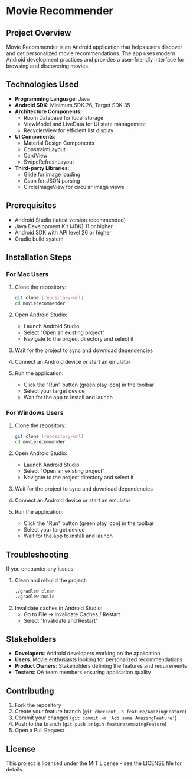 # Movie Recommender

## Project Overview
Movie Recommender is an Android application that helps users discover and get personalized movie recommendations. The app uses modern Android development practices and provides a user-friendly interface for browsing and discovering movies.

## Technologies Used
- **Programming Language**: Java
- **Android SDK**: Minimum SDK 26, Target SDK 35
- **Architecture Components**:
  - Room Database for local storage
  - ViewModel and LiveData for UI state management
  - RecyclerView for efficient list display
- **UI Components**:
  - Material Design Components
  - ConstraintLayout
  - CardView
  - SwipeRefreshLayout
- **Third-party Libraries**:
  - Glide for image loading
  - Gson for JSON parsing
  - CircleImageView for circular image views

## Prerequisites
- Android Studio (latest version recommended)
- Java Development Kit (JDK) 11 or higher
- Android SDK with API level 26 or higher
- Gradle build system

## Installation Steps

### For Mac Users
1. Clone the repository:
   ```bash
   git clone [repository-url]
   cd movierecommender
   ```

2. Open Android Studio:
   - Launch Android Studio
   - Select "Open an existing project"
   - Navigate to the project directory and select it

3. Wait for the project to sync and download dependencies

4. Connect an Android device or start an emulator

5. Run the application:
   - Click the "Run" button (green play icon) in the toolbar
   - Select your target device
   - Wait for the app to install and launch

### For Windows Users
1. Clone the repository:
   ```bash
   git clone [repository-url]
   cd movierecommender
   ```

2. Open Android Studio:
   - Launch Android Studio
   - Select "Open an existing project"
   - Navigate to the project directory and select it

3. Wait for the project to sync and download dependencies

4. Connect an Android device or start an emulator

5. Run the application:
   - Click the "Run" button (green play icon) in the toolbar
   - Select your target device
   - Wait for the app to install and launch

## Troubleshooting
If you encounter any issues:
1. Clean and rebuild the project:
   ```bash
   ./gradlew clean
   ./gradlew build
   ```
2. Invalidate caches in Android Studio:
   - Go to File → Invalidate Caches / Restart
   - Select "Invalidate and Restart"

## Stakeholders
- **Developers**: Android developers working on the application
- **Users**: Movie enthusiasts looking for personalized recommendations
- **Product Owners**: Stakeholders defining the features and requirements
- **Testers**: QA team members ensuring application quality

## Contributing
1. Fork the repository
2. Create your feature branch (`git checkout -b feature/AmazingFeature`)
3. Commit your changes (`git commit -m 'Add some AmazingFeature'`)
4. Push to the branch (`git push origin feature/AmazingFeature`)
5. Open a Pull Request

## License
This project is licensed under the MIT License - see the LICENSE file for details. 